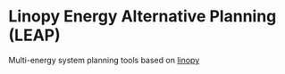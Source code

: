 # Linopy Energy Alternative Planning (LEAP)
Multi-energy system planning tools based on [linopy](https://github.com/PyPSA/linopy)
